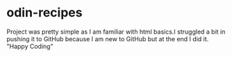 # odin-recipes
Project was pretty simple as I am familiar with html basics.I struggled a bit in pushing it to GitHub because I am new to GitHub but at the end I did it.
"Happy Coding"